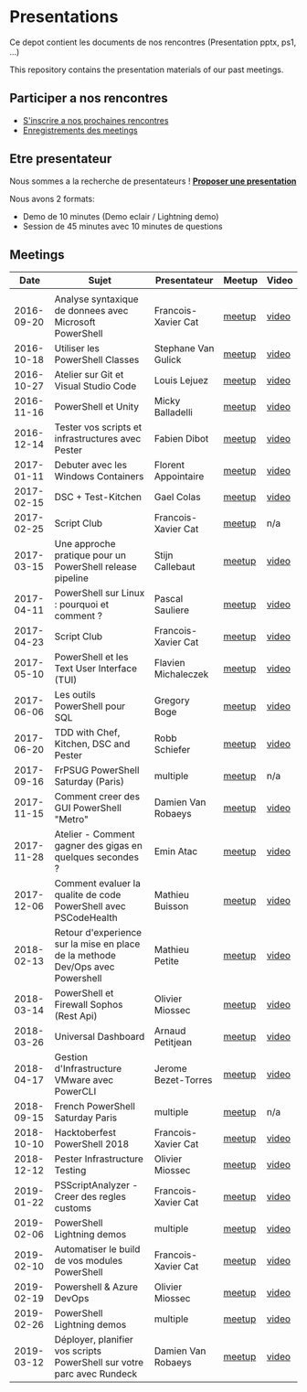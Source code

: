 # Presentations

Ce depot contient les documents de nos rencontres (Presentation pptx, ps1, ...)

This repository contains the presentation materials of our past meetings.

## Participer a nos rencontres
* [S'inscrire a nos prochaines rencontres](https://www.meetup.com/FrenchPSUG)
* [Enregistrements des meetings](https://www.youtube.com/frenchpowershellusergroup)

## Etre presentateur

Nous sommes a la recherche de presentateurs !
<b>[Proposer une presentation](https://github.com/FrPSUG/Presentations/issues/new)</b>

Nous avons 2 formats:
* Demo de 10 minutes (Demo eclair / Lightning demo)
* Session de 45 minutes avec 10 minutes de questions

## Meetings

| Date | Sujet | Presentateur | Meetup | Video |
|---|---|---|---|---|
||||||
|2016-09-20|Analyse syntaxique de donnees avec Microsoft PowerShell|Francois-Xavier Cat|[meetup](https://www.meetup.com/FrenchPSUG/events/232807877/)|[video](https://www.youtube.com/watch?v=sCd8YufeyUI)|
|2016-10-18|Utiliser les PowerShell Classes|Stephane Van Gulick|[meetup](https://www.meetup.com/FrenchPSUG/events/232808635/)|[video](https://www.youtube.com/watch?v=OuupQjlibAk)|
|2016-10-27|Atelier sur Git et Visual Studio Code|Louis Lejuez|[meetup](https://www.meetup.com/FrenchPSUG/events/234908952/)|[video](https://www.youtube.com/watch?v=XTylo_RW8Fg)|
|2016-11-16|PowerShell et Unity|Micky Balladelli|[meetup](https://www.meetup.com/FrenchPSUG/events/232810944/)|[video](https://www.youtube.com/watch?v=Rzjah8bvEFE)|
|2016-12-14|Tester vos scripts et infrastructures avec Pester|Fabien Dibot|[meetup](https://www.meetup.com/FrenchPSUG/events/233088427/)|[video](https://www.youtube.com/watch?v=sO3GaSpLIdE)|
|2017-01-11|Debuter avec les Windows Containers|Florent Appointaire|[meetup](https://www.meetup.com/FrenchPSUG/events/233089259/)|[video](https://www.youtube.com/watch?v=u05rSvsLTxA)|
|2017-02-15|DSC + Test-Kitchen|Gael Colas|[meetup](https://www.meetup.com/FrenchPSUG/events/233902063/)|[video](https://www.youtube.com/watch?v=6IDJoSo3qDc)|
|2017-02-25|Script Club|Francois-Xavier Cat|[meetup](https://www.meetup.com/FrenchPSUG/events/237795921/)|n/a|
|2017-03-15|Une approche pratique pour un PowerShell release pipeline|Stijn Callebaut|[meetup](https://www.meetup.com/FrenchPSUG/events/233902105/)|[video](https://www.youtube.com/watch?v=WJ140S4mCfM&t=2004s)|
|2017-04-11|PowerShell sur Linux : pourquoi et comment ?|Pascal Sauliere|[meetup](https://www.meetup.com/FrenchPSUG/events/234089613/)|[video](https://www.youtube.com/watch?v=I365XQDW1zk)|
|2017-04-23|Script Club|Francois-Xavier Cat|[meetup](https://www.meetup.com/FrenchPSUG/events/239411239/)|[video]()|
|2017-05-10|PowerShell et les Text User Interface (TUI)|Flavien Michaleczek|[meetup](https://www.meetup.com/FrenchPSUG/events/238231500/)|[video](https://www.youtube.com/watch?v=XR06_VOqbGs&t=1129s)|
|2017-06-06|Les outils PowerShell pour SQL|Gregory Boge|[meetup](https://www.meetup.com/FrenchPSUG/events/238614198/)|[video](https://www.youtube.com/watch?v=gIzxfEeOtJU)|
|2017-06-20|TDD with Chef, Kitchen, DSC and Pester|Robb Schiefer|[meetup](https://www.meetup.com/FrenchPSUG/events/239474069/)|[video](https://www.youtube.com/watch?v=pg_oP9ky4UI)|
|2017-09-16|FrPSUG PowerShell Saturday (Paris)|multiple|[meetup](https://www.meetup.com/FrenchPSUG/events/239169341/)|n/a|
|2017-11-15|Comment creer des GUI PowerShell "Metro"|Damien Van Robaeys|[meetup](https://www.meetup.com/FrenchPSUG/events/243500005/)|[video](https://www.youtube.com/watch?v=mU8M3955reg)|
|2017-11-28|Atelier - Comment gagner des gigas en quelques secondes ?|Emin Atac|[meetup](https://www.meetup.com/FrenchPSUG/events/244264337/)|[video](https://www.youtube.com/watch?v=fZly3Cg73p8)|
|2017-12-06|Comment evaluer la qualite de code PowerShell avec PSCodeHealth|Mathieu Buisson|[meetup](https://www.meetup.com/FrenchPSUG/events/244068669/)|[video](https://www.youtube.com/watch?v=mpYQkYHQjII)|
|2018-02-13|Retour d'experience sur la mise en place de la methode Dev/Ops avec Powershell|Mathieu Petite|[meetup](https://www.meetup.com/FrenchPSUG/events/247616836/)|[video](https://www.youtube.com/watch?v=R0ePfYmljE8)|
|2018-03-14|PowerShell et Firewall Sophos (Rest Api)|Olivier Miossec|[meetup](https://www.meetup.com/FrenchPSUG/events/244063691/)|[video](https://www.youtube.com/watch?v=D1vV7NLddC4)|
|2018-03-26|Universal Dashboard |Arnaud Petitjean|[meetup](https://www.meetup.com/FrenchPSUG/events/244062326/)|[video](https://www.youtube.com/watch?v=9BCoX3WJYf4)|
|2018-04-17|Gestion d'Infrastructure VMware avec PowerCLI|Jerome Bezet-Torres|[meetup](https://www.meetup.com/FrenchPSUG/events/246782863/)|[video](https://www.youtube.com/watch?v=nFQpTyHjde0)|
|2018-09-15|French PowerShell Saturday Paris|multiple|[meetup](https://www.meetup.com/FrenchPSUG/events/247765024/)|n/a|
|2018-10-10|Hacktoberfest PowerShell 2018|Francois-Xavier Cat|[meetup](https://www.meetup.com/FrenchPSUG/events/255186350/)|[video](https://www.youtube.com/watch?v=Wq9XpoQb2Mc)|
|2018-12-12|Pester Infrastructure Testing|Olivier Miossec|[meetup](https://www.meetup.com/FrenchPSUG/events/256177833/)|[video](https://www.youtube.com/watch?v=glhNRB0xyF8)|
|2019-01-22|PSScriptAnalyzer - Creer des regles customs|Francois-Xavier Cat|[meetup](https://www.meetup.com/FrenchPSUG/events/257973592/)|[video](https://www.youtube.com/watch?v=GBzqXDSMOJk)|
|2019-02-06|PowerShell Lightning demos|multiple|[meetup](https://www.meetup.com/FrenchPSUG/events/258259294/)|[video](https://www.youtube.com/watch?v=89DVbbjLLCQ)|
|2019-02-10|Automatiser le build de vos modules PowerShell|Francois-Xavier Cat|[meetup](https://www.meetup.com/FrenchPSUG/events/257983484/)|[video](https://www.youtube.com/watch?v=ldDtE_KksxM)|
|2019-02-19|Powershell & Azure DevOps|Olivier Miossec|[meetup](https://www.meetup.com/FrenchPSUG/events/258451803/)|[video](https://www.youtube.com/watch?v=_VoDJu0tnsk)|
|2019-02-26|PowerShell Lightning demos|multiple|[meetup](https://www.meetup.com/FrenchPSUG/events/258677945)|[video](https://www.youtube.com/watch?v=3OR143IPQ4o)|
|2019-03-12|Déployer, planifier vos scripts PowerShell sur votre parc avec Rundeck|Damien Van Robaeys|[meetup](https://www.meetup.com/FrenchPSUG/events/258369686/)|[video](https://www.youtube.com/watch?v=QGc9-V6Ez78)|





